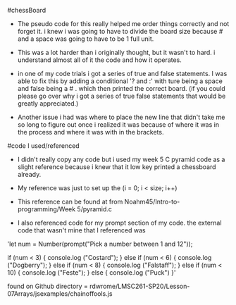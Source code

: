 #chessBoard

- The pseudo code for this really helped me order things correctly and not forget it. i knew i was going to have to divide the board size because  # and a space was going to have to be 1 full unit.
- This was a lot harder than i originally thought, but it wasn't to hard. i understand almost all of it the code and how it operates.
- in one of my code trials i got a series of true and false statements. I was able to fix this by adding a conditional '? and :' with ture being a space and false being a # . 
which then printed the correct board. (if you could please go over why i got a series of true false statements that would be greatly appreciated.)

- Another issue i had was where to place the new line that didn't take me so long to figure out once i realized it was because of where it was in the process and where it was with in the brackets.



#code I used/referenced
- I didn't really copy any code but i used my week 5 C pyramid code as a slight reference because i knew that it low key printed a chessboard already.

- My reference was just to set up the (i = 0; i < size; i++)

- This reference can be found at from Noahm45/Intro-to-programming/Week 5/pyramid.c

- I also referenced code for my prompt section of my code. the external code that wasn't mine that I referenced was

'let num = Number(prompt("Pick a number between 1 and 12"));

if (num < 3) {
  console.log ("Costard");
} else if (num < 6) {
  console.log ("Dogberry");
} else if (num < 8) {
  console.log ("Falstaff");
} else if (num < 10) {
  console.log ("Feste");
} else {
    console.log ("Puck")
}'

found on Github directory = rdwrome/LMSC261-SP20/Lesson-07Arrays/jsexamples/chainoffools.js
